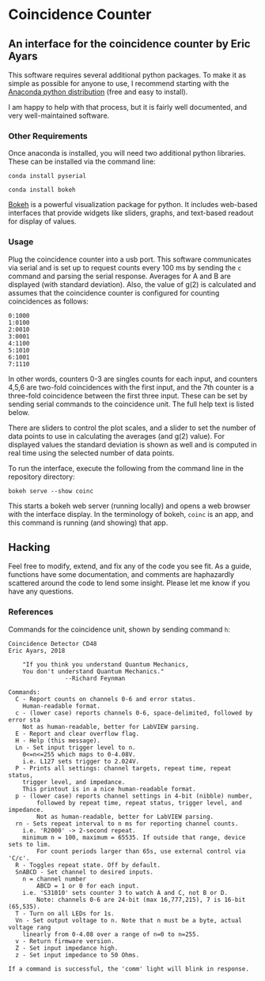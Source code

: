 # Coincidence Counter
## An interface for the coincidence counter by Eric Ayars

This software requires several additional python packages. To make it as simple as possible for anyone to use, I recommend starting with the [Anaconda python distribution](https://www.anaconda.com/download/) (free and easy to install).

I am happy to help with that process, but it is fairly well documented, and very well-maintained software.

### Other Requirements

Once anaconda is installed, you will need two additional python libraries. These can be installed via the command line:

`conda install pyserial`

`conda install bokeh`

[Bokeh](https://bokeh.pydata.org/en/latest/) is a powerful visualization package for python. It includes web-based interfaces that provide widgets like sliders, graphs, and text-based readout for display of values.

### Usage

Plug the coincidence counter into a usb port. This software communicates via serial and is set up to request counts every 100 ms by sending the `c` command and parsing the serial response. Averages for A and B are displayed (with standard deviation). Also, the value of g(2) is calculated and assumes that the coincidence counter is configured for counting coincidences as follows:
```
0:1000
1:0100
2:0010
3:0001
4:1100
5:1010
6:1001
7:1110
```
In other words, counters 0-3 are singles counts for each input, and counters 4,5,6 are two-fold coincidences with the first input, and the 7th counter is a three-fold coincidence between the first three input. These can be set by sending serial commands to the coincidence unit. The full help text is listed below.

There are sliders to control the plot scales, and a slider to set the number of data points to use in calculating the averages (and g(2) value). For displayed values the standard deviation is shown as well and is computed in real time using the selected number of data points.

To run the interface, execute the following from the command line in the repository directory:

`bokeh serve --show coinc`

This starts a bokeh web server (running locally) and opens a web browser with the interface display. In the terminology of bokeh, `coinc` is an app, and this command is running (and showing) that app.

## Hacking

Feel free to modify, extend, and fix any of the code you see fit. As a guide, functions have some documentation, and comments are haphazardly scattered around the code to lend some insight. Please let me know if you have any questions.

### References

Commands for the coincidence unit, shown by sending command `h`:
```
Coincidence Detector CD48
Eric Ayars, 2018

    "If you think you understand Quantum Mechanics,
    You don't understand Quantum Mechanics."
                --Richard Feynman

Commands:
  C - Report counts on channels 0-6 and error status.
    Human-readable format.
  c - (lower case) reports channels 0-6, space-delimited, followed by error sta
    Not as human-readable, better for LabVIEW parsing.
  E - Report and clear overflow flag.
  H - Help (this message).
  Ln - Set input trigger level to n.
    0<=n<=255 which maps to 0-4.08V.
    i.e. L127 sets trigger to 2.024V.
  P - Prints all settings: channel targets, repeat time, repeat status,
    trigger level, and impedance.
    This printout is in a nice human-readable format.
  p - (lower case) reports channel settings in 4-bit (nibble) number,
        followed by repeat time, repeat status, trigger level, and impedance.
        Not as human-readable, better for LabVIEW parsing.
  rn - Sets repeat interval to n ms for reporting channel counts.
    i.e. 'R2000' -> 2-second repeat.
    minimum n = 100, maximum = 65535. If outside that range, device sets to lim.
        For count periods larger than 65s, use external control via 'C/c'.
  R - Toggles repeat state. Off by default.
  SnABCD - Set channel to desired inputs.
    n = channel number
        ABCD = 1 or 0 for each input.
    i.e. 'S31010' sets counter 3 to watch A and C, not B or D.
        Note: channels 0-6 are 24-bit (max 16,777,215), 7 is 16-bit (65,535).
  T - Turn on all LEDs for 1s.
  Vn - Set output voltage to n. Note that n must be a byte, actual voltage rang
    linearly from 0-4.08 over a range of n=0 to n=255.
  v - Return firmware version.
  Z - Set input impedance high.
  z - Set input impedance to 50 Ohms.

If a command is successful, the 'comm' light will blink in response.
```

